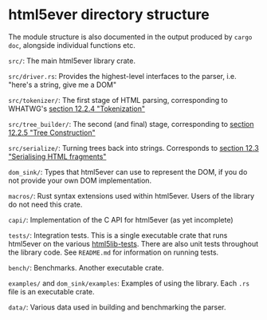 # html5ever directory structure

The module structure is also documented in the output produced by `cargo doc`, alongside individual functions etc.

`src/`: The main html5ever library crate.

`src/driver.rs`: Provides the highest-level interfaces to the parser, i.e. "here's a string, give me a DOM"

`src/tokenizer/`: The first stage of HTML parsing, corresponding to WHATWG's [section 12.2.4 "Tokenization"](https://html.spec.whatwg.org/multipage/syntax.html#tokenization)

`src/tree_builder/`: The second (and final) stage, corresponding to [section 12.2.5 "Tree Construction"](https://html.spec.whatwg.org/multipage/syntax.html#tree-construction)

`src/serialize/`: Turning trees back into strings. Corresponds to [section 12.3 "Serialising HTML fragments"](https://html.spec.whatwg.org/multipage/syntax.html#serialising-html-fragments)

`dom_sink/`: Types that html5ever can use to represent the DOM, if you do not provide your own DOM implementation.

`macros/`: Rust syntax extensions used within html5ever.  Users of the library do not need this crate.

`capi/`: Implementation of the C API for html5ever (as yet incomplete)

`tests/`: Integration tests. This is a single executable crate that runs html5ever on the various [html5lib-tests](https://github.com/html5lib/html5lib-tests). There are also unit tests throughout the library code. See `README.md` for information on running tests.

`bench/`: Benchmarks. Another executable crate.

`examples/` and `dom_sink/examples`: Examples of using the library.  Each `.rs` file is an executable crate.

`data/`: Various data used in building and benchmarking the parser.
